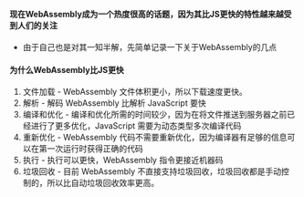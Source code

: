 #### 现在WebAssembly成为一个热度很高的话题，因为其比JS更快的特性越来越受到人们的关注
- 由于自己也是对其一知半解，先简单记录一下关于WebAssembly的几点
#### 为什么WebAssembly比JS更快
1. 文件加载 - WebAssembly 文件体积更小，所以下载速度更快。
2. 解析 - 解码 WebAssembly 比解析 JavaScript 要快
3. 编译和优化 - 编译和优化所需的时间较少，因为在将文件推送到服务器之前已经进行了更多优化，JavaScript 需要为动态类型多次编译代码
4. 重新优化 - WebAssembly 代码不需要重新优化，因为编译器有足够的信息可以在第一次运行时获得正确的代码
5. 执行 - 执行可以更快，WebAssembly 指令更接近机器码
6. 垃圾回收 - 目前 WebAssembly 不直接支持垃圾回收，垃圾回收都是手动控制的，所以比自动垃圾回收效率更高。